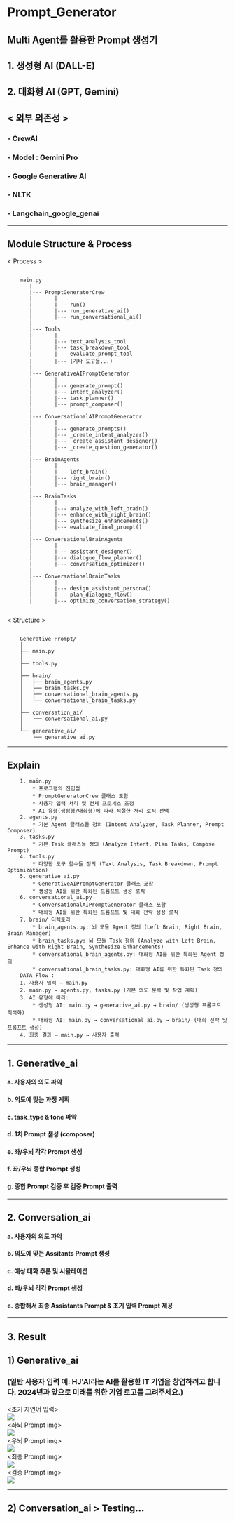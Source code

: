 # Prompt_Generator

## Multi Agent를 활용한 Prompt 생성기  
## 1. 생성형 AI (DALL-E)   
## 2. 대화형 AI (GPT, Gemini)  
## < 외부 의존성 > 
### - CrewAI 
### - Model : Gemini Pro   
### - Google Generative AI  
### - NLTK  
### - Langchain_google_genai  

---

## Module Structure & Process
< Process >
```

    main.py
       |
       |--- PromptGeneratorCrew
       |       |
       |       |--- run()
       |       |--- run_generative_ai()
       |       |--- run_conversational_ai()
       |
       |--- Tools
       |       |
       |       |--- text_analysis_tool
       |       |--- task_breakdown_tool
       |       |--- evaluate_prompt_tool
       |       |--- (기타 도구들...)
       |
       |--- GenerativeAIPromptGenerator
       |       |
       |       |--- generate_prompt()
       |       |--- intent_analyzer()
       |       |--- task_planner()
       |       |--- prompt_composer()
       |
       |--- ConversationalAIPromptGenerator
       |       |
       |       |--- generate_prompts()
       |       |--- _create_intent_analyzer()
       |       |--- _create_assistant_designer()
       |       |--- _create_question_generator()
       |
       |--- BrainAgents
       |       |
       |       |--- left_brain()
       |       |--- right_brain()
       |       |--- brain_manager()
       |
       |--- BrainTasks
       |       |
       |       |--- analyze_with_left_brain()
       |       |--- enhance_with_right_brain()
       |       |--- synthesize_enhancements()
       |       |--- evaluate_final_prompt()
       |
       |--- ConversationalBrainAgents
       |       |
       |       |--- assistant_designer()
       |       |--- dialogue_flow_planner()
       |       |--- conversation_optimizer()
       |
       |--- ConversationalBrainTasks
       |       |
       |       |--- design_assistant_persona()
       |       |--- plan_dialogue_flow()
       |       |--- optimize_conversation_strategy()  
   
```

< Structure >
```

    Generative_Prompt/
    │
    ├── main.py
    │
    ├── tools.py
    │
    ├── brain/
    │   ├── brain_agents.py
    │   ├── brain_tasks.py
    │   ├── conversational_brain_agents.py
    │   └── conversational_brain_tasks.py
    │
    ├── conversation_ai/
    │   └── conversational_ai.py
    │
    └── generative_ai/
        └── generative_ai.py

```

---
## Explain

```
    1. main.py
        * 프로그램의 진입점
        * PromptGeneratorCrew 클래스 포함
        * 사용자 입력 처리 및 전체 프로세스 조정
        * AI 유형(생성형/대화형)에 따라 적절한 처리 로직 선택 
    2. agents.py
        * 기본 Agent 클래스들 정의 (Intent Analyzer, Task Planner, Prompt Composer) 
    3. tasks.py
        * 기본 Task 클래스들 정의 (Analyze Intent, Plan Tasks, Compose Prompt) 
    4. tools.py
        * 다양한 도구 함수들 정의 (Text Analysis, Task Breakdown, Prompt Optimization) 
    5. generative_ai.py
        * GenerativeAIPromptGenerator 클래스 포함
        * 생성형 AI를 위한 특화된 프롬프트 생성 로직 
    6. conversational_ai.py
        * ConversationalAIPromptGenerator 클래스 포함
        * 대화형 AI를 위한 특화된 프롬프트 및 대화 전략 생성 로직 
    7. brain/ 디렉토리
        * brain_agents.py: 뇌 모듈 Agent 정의 (Left Brain, Right Brain, Brain Manager)
        * brain_tasks.py: 뇌 모듈 Task 정의 (Analyze with Left Brain, Enhance with Right Brain, Synthesize Enhancements)
        * conversational_brain_agents.py: 대화형 AI를 위한 특화된 Agent 정의
        * conversational_brain_tasks.py: 대화형 AI를 위한 특화된 Task 정의 
    DATA Flow : 
    1. 사용자 입력 → main.py
    2. main.py → agents.py, tasks.py (기본 의도 분석 및 작업 계획)
    3. AI 유형에 따라:
        * 생성형 AI: main.py → generative_ai.py → brain/ (생성형 프롬프트 최적화)
        * 대화형 AI: main.py → conversational_ai.py → brain/ (대화 전략 및 프롬프트 생성)
    4. 최종 결과 → main.py → 사용자 출력

```

---

## 1. Generative_ai  

####   a. 사용자의 의도 파악  
####   b. 의도에 맞는 과정 계획   
####   c. task_type & tone 파악  
####   d. 1차 Prompt 샏성 (composer)  
####   e. 좌/우뇌 각각 Prompt 생성   
####   f. 좌/우뇌 종합 Prompt 생성   
####   g. 종합 Prompt 검증 후 검증 Prompt 출력  

---

## 2. Conversation_ai  

####   a. 사용자의 의도 파악  
####   b. 의도에 맞는 Assitants Prompt 생성  
####   c. 예상 대화 추론 및 시뮬레이션   
####   d. 좌/우뇌 각각 Prompt 생성    
####   e. 종합해서 최종 Assistants Prompt & 초기 입력 Prompt 제공  

---

## 3. Result  

## 1) Generative_ai   
###      (일반 사용자 입력 예: HJ'AI라는 AI를 활용한 IT 기업을 창업하려고 합니다. 2024년과 앞으로 미래를 위한 기업 로고를 그려주세요.)
<초기 자연어 입력>  
<img align="center" src="./img/generative_ai/240726_우뇌_정책사항추가/자연어_DALL·E.webp">  
<좌뇌 Prompt img>  
<img align="center" src="./img/generative_ai/240726_우뇌_정책사항추가/좌뇌_DALL·E.webp">  
<우뇌 Prompt img>  
<img align="center" src="./img/generative_ai/240726_우뇌_정책사항추가/우뇌_DALL·E.webp">  
<최종 Prompt img>  
<img align="center" src="./img/generative_ai/240726_우뇌_정책사항추가/최종_DALL·E.webp">  
<검증 Prompt img>  
<img align="center" src="./img/generative_ai/240726_우뇌_정책사항추가/검증2_DALL·E.wepb">  

--- 

## 2) Conversation_ai > Testing...

